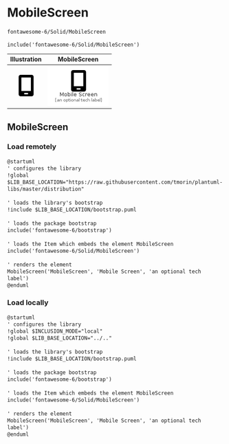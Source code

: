 # MobileScreen


```text
fontawesome-6/Solid/MobileScreen
```

```text
include('fontawesome-6/Solid/MobileScreen')
```



| Illustration | MobileScreen |
| :---: | :---: |
| ![illustration for Illustration](../../fontawesome-6/Solid/MobileScreen.png) | ![illustration for MobileScreen](../../fontawesome-6/Solid/MobileScreen.Local.png) |




## MobileScreen

### Load remotely
```plantuml
@startuml
' configures the library
!global $LIB_BASE_LOCATION="https://raw.githubusercontent.com/tmorin/plantuml-libs/master/distribution"

' loads the library's bootstrap
!include $LIB_BASE_LOCATION/bootstrap.puml

' loads the package bootstrap
include('fontawesome-6/bootstrap')

' loads the Item which embeds the element MobileScreen
include('fontawesome-6/Solid/MobileScreen')

' renders the element
MobileScreen('MobileScreen', 'Mobile Screen', 'an optional tech label')
@enduml
```

### Load locally
```plantuml
@startuml
' configures the library
!global $INCLUSION_MODE="local"
!global $LIB_BASE_LOCATION="../.."

' loads the library's bootstrap
!include $LIB_BASE_LOCATION/bootstrap.puml

' loads the package bootstrap
include('fontawesome-6/bootstrap')

' loads the Item which embeds the element MobileScreen
include('fontawesome-6/Solid/MobileScreen')

' renders the element
MobileScreen('MobileScreen', 'Mobile Screen', 'an optional tech label')
@enduml
```


